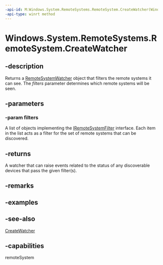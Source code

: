 ```yaml
---
-api-id: M:Windows.System.RemoteSystems.RemoteSystem.CreateWatcher(Windows.Foundation.Collections.IIterable{Windows.System.RemoteSystems.IRemoteSystemFilter})
-api-type: winrt method
---
```


<!-- Method syntax
public Windows.System.RemoteSystems.RemoteSystemWatcher CreateWatcher(Windows.Foundation.Collections.IIterable<Windows.System.RemoteSystems.IRemoteSystemFilter> filters)
-->

# Windows.System.RemoteSystems.RemoteSystem.CreateWatcher

## -description
Returns a [RemoteSystemWatcher](remotesystemwatcher.md) object that filters the remote systems it can see. The *filters* parameter determines which remote systems will be seen.

## -parameters
### -param filters
A list of objects implementing the [IRemoteSystemFilter](iremotesystemfilter.md) interface. Each item in the list acts as a filter for the set of remote systems that can be discovered.

## -returns
A watcher that can raise events related to the status of any discoverable devices that pass the given filter(s).

## -remarks

## -examples

## -see-also
[CreateWatcher](remotesystem_createwatcher_1506431823.md)

## -capabilities
remoteSystem
